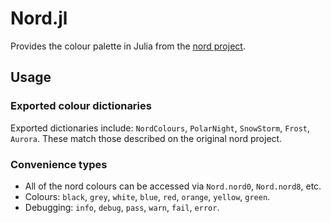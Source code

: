 # Nord.jl

Provides the colour palette in Julia from the [nord project](https://github.com/arcticicestudio/nord).

## Usage
### Exported colour dictionaries
Exported dictionaries include: `NordColours`, `PolarNight`, `SnowStorm`, `Frost`, `Aurora`.
These match those described on the original nord project.

### Convenience types
* All of the nord colours can be accessed via `Nord.nord0`, `Nord.nord8`, etc.
* Colours: `black`, `grey`, `white`, `blue`, `red`, `orange`, `yellow`, `green`.
* Debugging: `info`, `debug`, `pass`, `warn`, `fail`, `error`.